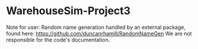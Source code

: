 # WarehouseSim-Project3
Note for user: Random name generation handled by an external package, found here: https://github.com/duncanrhamill/RandomNameGen
We are not responsible for the code's documentation.


 
